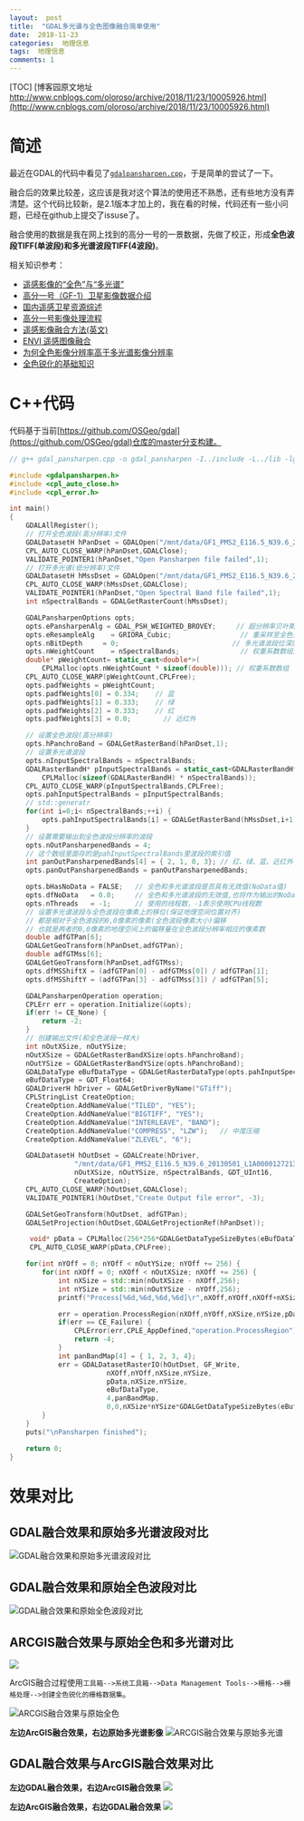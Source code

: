 ```yaml
---
layout:  post
title:  "GDAL多光谱与全色图像融合简单使用"
date:  2018-11-23
categories:  地理信息
tags:  地理信息
comments: 1
---
```

[TOC]
[博客园原文地址 http://www.cnblogs.com/oloroso/archive/2018/11/23/10005926.html](http://www.cnblogs.com/oloroso/archive/2018/11/23/10005926.html)



# 简述
最近在GDAL的代码中看见了[`gdalpansharpen.cpp`](https://github.com/OSGeo/gdal/blob/master/gdal/alg/gdalpansharpen.cpp)，于是简单的尝试了一下。

融合后的效果比较差，这应该是我对这个算法的使用还不熟悉，还有些地方没有弄清楚。这个代码比较新，是2.1版本才加上的，我在看的时候，代码还有一些小问题，已经在github上提交了issuse了。

融合使用的数据是我在网上找到的高分一号的一景数据，先做了校正，形成**全色波段TIFF(单波段)**和**多光谱波段TIFF(4波段)**。

相关知识参考：
- [遥感影像的“全色”与“多光谱”](https://blog.csdn.net/mihou_qust/article/details/78901738)
- [高分一号（GF-1）卫星影像数据介绍](https://blog.csdn.net/arcgis_all/article/details/22043551)
- [国内遥感卫星资源综述](https://blog.csdn.net/gobitan/article/details/83651903)
- [高分一号影像处理流程](https://blog.csdn.net/bpwangxch/article/details/79182288)
- [遥感影像融合方法(英文)](https://blog.csdn.net/cmfootball/article/details/78406366)
- [ENVI 遥感图像融合](https://blog.csdn.net/broken_hook/article/details/78715308)
- [为何全色影像分辨率高于多光谱影像分辨率](https://blog.csdn.net/u013177494/article/details/73380204)
- [全色锐化的基础知识](https://pro.arcgis.com/zh-cn/pro-app/help/data/imagery/fundamentals-of-pan-sharpening-pro.htm)

# C++代码
代码基于当前[https://github.com/OSGeo/gdal](https://github.com/OSGeo/gdal)仓库的master分支构建。

```cpp
// g++ gdal_pansharpen.cpp -o gdal_pansharpen -I../include -L../lib -lgdal

#include <gdalpansharpen.h>
#include <cpl_auto_close.h>
#include <cpl_error.h>

int main()
{
    GDALAllRegister();
    // 打开全色波段(高分辨率)文件
    GDALDatasetH hPanDset = GDALOpen("/mnt/data/GF1_PMS2_E116.5_N39.6_20130501_L1A0000127213-PAN2_rpc.tiff",GA_ReadOnly);
    CPL_AUTO_CLOSE_WARP(hPanDset,GDALClose);
    VALIDATE_POINTER1(hPanDset,"Open Pansharpen file failed",1);
    // 打开多光谱(低分辨率)文件
    GDALDatasetH hMssDset = GDALOpen("/mnt/data/GF1_PMS2_E116.5_N39.6_20130501_L1A0000127213-MSS2_rpc.tiff",GA_ReadOnly);
    CPL_AUTO_CLOSE_WARP(hMssDset,GDALClose);
    VALIDATE_POINTER1(hPanDset,"Open Spectral Band file failed",1);
    int nSpectralBands = GDALGetRasterCount(hMssDset);

    GDALPansharpenOptions opts;
    opts.ePansharpenAlg = GDAL_PSH_WEIGHTED_BROVEY;     // 超分辨率贝叶斯法,当前仅支持brovery加权
    opts.eResampleAlg    = GRIORA_Cubic;                 // 重采样至全色光谱波段分辨率的算法
    opts.nBitDepth     = 0;                            // 多光谱波段位深度，0表示默认
    opts.nWeightCount    = nSpectralBands;               // 权重系数数组元素个数(与输入多光谱波段数一致)
    double* pWeightCount= static_cast<double*>(
        CPLMalloc(opts.nWeightCount * sizeof(double))); // 权重系数数组
    CPL_AUTO_CLOSE_WARP(pWeightCount,CPLFree);
    opts.padfWeights = pWeightCount;
    opts.padfWeights[0] = 0.334;    // 蓝
    opts.padfWeights[1] = 0.333;    // 绿
    opts.padfWeights[2] = 0.333;    // 红
    opts.padfWeights[3] = 0.0;        // 近红外

    // 设置全色波段(高分辨率)
    opts.hPanchroBand = GDALGetRasterBand(hPanDset,1);
    // 设置多光谱波段
    opts.nInputSpectralBands = nSpectralBands;
    GDALRasterBandH* pInputSpectralBands = static_cast<GDALRasterBandH*>(
        CPLMalloc(sizeof(GDALRasterBandH) * nSpectralBands));
    CPL_AUTO_CLOSE_WARP(pInputSpectralBands,CPLFree);
    opts.pahInputSpectralBands = pInputSpectralBands;
    // std::generatr
    for(int i=0;i< nSpectralBands;++i) {
        opts.pahInputSpectralBands[i] = GDALGetRasterBand(hMssDset,i+1);
    }
    // 设置需要输出到全色波段分辨率的波段
    opts.nOutPansharpenedBands = 4;
    // 这个数组里面存的是pahInputSpectralBands里波段的索引值
    int panOutPansharpenedBands[4] = { 2, 1, 0, 3}; // 红、绿、蓝、近红外
    opts.panOutPansharpenedBands = panOutPansharpenedBands;

    opts.bHasNoData = FALSE;   // 全色和多光谱波段是否具有无效值(NoData值)
    opts.dfNoData   = 0.0;     // 全色和多光谱波段的无效值,也将作为输出的NoData值
    opts.nThreads   = -1;      // 使用的线程数，-1表示使用CPU线程数
    // 设置多光谱波段与全色波段在像素上的移位(保证地理空间位置对齐)
    // 都是相对于全色波段的0,0像素的像素(全色波段像素大小)偏移
    // 也就是两者的0,0像素的地理空间上的偏移量在全色波段分辨率相应的像素数
    double adfGTPan[6];
    GDALGetGeoTransform(hPanDset,adfGTPan);
    double adfGTMss[6];
    GDALGetGeoTransform(hPanDset,adfGTMss);
    opts.dfMSShiftX = (adfGTPan[0] - adfGTMss[0]) / adfGTPan[1];
    opts.dfMSShiftY = (adfGTPan[3] - adfGTMss[3]) / adfGTPan[5];

    GDALPansharpenOperation operation;
    CPLErr err = operation.Initialize(&opts);
    if(err != CE_None) {
        return -2;
    }
    // 创建输出文件(和全色波段一样大)
    int nOutXSize, nOutYSize;
    nOutXSize = GDALGetRasterBandXSize(opts.hPanchroBand);
    nOutYSize = GDALGetRasterBandYSize(opts.hPanchroBand);
    GDALDataType eBufDataType = GDALGetRasterDataType(opts.pahInputSpectralBands[0]);
    eBufDataType = GDT_Float64;
    GDALDriverH hDriver = GDALGetDriverByName("GTiff");
    CPLStringList CreateOption;
    CreateOption.AddNameValue("TILED", "YES");
    CreateOption.AddNameValue("BIGTIFF", "YES");
    CreateOption.AddNameValue("INTERLEAVE", "BAND");
    CreateOption.AddNameValue("COMPRESS", "LZW");   // 中度压缩
    CreateOption.AddNameValue("ZLEVEL", "6");

    GDALDatasetH hOutDset = GDALCreate(hDriver,
                "/mnt/data/GF1_PMS2_E116.5_N39.6_20130501_L1A0000127213.tif",
                nOutXSize, nOutYSize, nSpectralBands, GDT_UInt16,
                CreateOption);
    CPL_AUTO_CLOSE_WARP(hOutDset,GDALClose);
    VALIDATE_POINTER1(hOutDset,"Create Output file error", -3);

    GDALSetGeoTransform(hOutDset, adfGTPan);
    GDALSetProjection(hOutDset,GDALGetProjectionRef(hPanDset));

     void* pData = CPLMalloc(256*256*GDALGetDataTypeSizeBytes(eBufDataType)*nSpectralBands);
     CPL_AUTO_CLOSE_WARP(pData,CPLFree);

    for(int nYOff = 0; nYOff < nOutYSize; nYOff += 256) {
        for(int nXOff = 0; nXOff < nOutXSize; nXOff += 256) {
            int nXSize = std::min(nOutXSize - nXOff,256);
            int nYSize = std::min(nOutYSize - nYOff,256);
            printf("Process[%6d,%6d,%6d,%6d]\r",nXOff,nYOff,nXOff+nXSize,nYOff+nYSize);

            err = operation.ProcessRegion(nXOff,nYOff,nXSize,nYSize,pData,eBufDataType);
            if(err == CE_Failure) {
                CPLError(err,CPLE_AppDefined,"operation.ProcessRegion");
                return -4;
            }
            int panBandMap[4] = { 1, 2, 3, 4};
            err = GDALDatasetRasterIO(hOutDset, GF_Write,
                        nXOff,nYOff,nXSize,nYSize,
                        pData,nXSize,nYSize,
                        eBufDataType,
                        4,panBandMap,
                        0,0,nXSize*nYSize*GDALGetDataTypeSizeBytes(eBufDataType));
        }
    }
    puts("\nPansharpen finished");

    return 0;
}

```

# 效果对比

## GDAL融合效果和原始多光谱波段对比

![GDAL融合效果和原始多光谱波段对比](https://img2018.cnblogs.com/blog/693958/201811/693958-20181123105019997-1139039361.png)

## GDAL融合效果和原始全色波段对比
![GDAL融合效果和原始全色波段对比](https://img2018.cnblogs.com/blog/693958/201811/693958-20181123104929065-1321331215.png)

## ARCGIS融合效果与原始全色和多光谱对比
![](https://img2018.cnblogs.com/blog/693958/201811/693958-20181123105312637-428434967.png)


ArcGIS融合过程使用`工具箱-->系统工具箱-->Data Management Tools-->栅格-->栅格处理-->创建全色锐化的栅格数据集`。

![ARCGIS融合效果与原始全色](https://img2018.cnblogs.com/blog/693958/201811/693958-20181123105048574-967916917.png)

**左边ArcGIS融合效果，右边原始多光谱影像**
![ARCGIS融合效果与原始多光谱](https://img2018.cnblogs.com/blog/693958/201811/693958-20181123104849372-558263366.png)

## GDAL融合效果与ArcGIS融合效果对比
**左边GDAL融合效果，右边ArcGIS融合效果**
![](https://img2018.cnblogs.com/blog/693958/201811/693958-20181123105147579-562638217.png)

**左边ArcGIS融合效果，右边GDAL融合效果**
![](https://img2018.cnblogs.com/blog/693958/201811/693958-20181123105137141-1388044375.png)